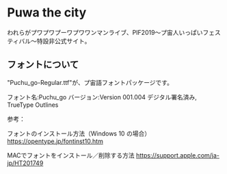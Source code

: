# Puwa the city
われらがプワプワプーワプワワンマンライブ、PIF2019～プ宙人いっぱいフェスティバル～特設非公式サイト。

## フォントについて
"Puchu_go-Regular.ttf"が、プ宙語フォントパッケージです。

フォント名:Puchu_go
バージョン:Version 001.004
デジタル署名済み, TrueType Outlines

参考：

フォントのインストール方法（Windows 10 の場合）
https://opentype.jp/fontinst10.htm

MACでフォントをインストール／削除する方法
https://support.apple.com/ja-jp/HT201749
